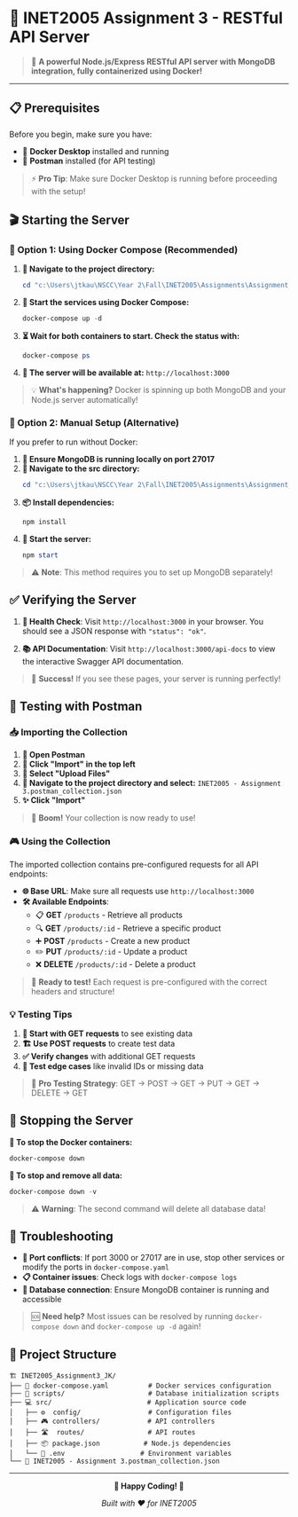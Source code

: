 # 🚀 INET2005 Assignment 3 - RESTful API Server

> 🎯 **A powerful Node.js/Express RESTful API server with MongoDB integration, fully containerized using Docker!**

---

## 📋 Prerequisites

Before you begin, make sure you have:

- 🐳 **Docker Desktop** installed and running
- 📮 **Postman** installed (for API testing)

> ⚡ **Pro Tip**: Make sure Docker Desktop is running before proceeding with the setup!

## 🎬 Starting the Server

### 🌟 Option 1: Using Docker Compose (Recommended)

1. **📂 Navigate to the project directory:**
   ```powershell
   cd "c:\Users\jtkau\NSCC\Year 2\Fall\INET2005\Assignments\Assignment_3_test\INET2005_Assignment3_JK"
   ```

2. **🚀 Start the services using Docker Compose:**
   ```powershell
   docker-compose up -d
   ```

3. **⏳ Wait for both containers to start. Check the status with:**
   ```powershell
   docker-compose ps
   ```

4. **🎉 The server will be available at:** `http://localhost:3000`

> 💡 **What's happening?** Docker is spinning up both MongoDB and your Node.js server automatically!

### 🔧 Option 2: Manual Setup (Alternative)

If you prefer to run without Docker:

1. **🍃 Ensure MongoDB is running locally on port 27017**
2. **📁 Navigate to the src directory:**
   ```powershell
   cd "c:\Users\jtkau\NSCC\Year 2\Fall\INET2005\Assignments\Assignment_3_test\INET2005_Assignment3_JK\src"
   ```
3. **📦 Install dependencies:**
   ```powershell
   npm install
   ```
4. **🚀 Start the server:**
   ```powershell
   npm start
   ```

> ⚠️ **Note**: This method requires you to set up MongoDB separately!

## ✅ Verifying the Server

1. **💚 Health Check**: Visit `http://localhost:3000` in your browser. You should see a JSON response with `"status": "ok"`.

2. **📚 API Documentation**: Visit `http://localhost:3000/api-docs` to view the interactive Swagger API documentation.

> 🎯 **Success!** If you see these pages, your server is running perfectly!

## 🧪 Testing with Postman

### 📥 Importing the Collection

1. **📮 Open Postman**
2. **🔽 Click "Import" in the top left**
3. **📁 Select "Upload Files"**
4. **🎯 Navigate to the project directory and select:** `INET2005 - Assignment 3.postman_collection.json`
5. **✨ Click "Import"**

> 🎉 **Boom!** Your collection is now ready to use!

### 🎮 Using the Collection

The imported collection contains pre-configured requests for all API endpoints:

- **🌐 Base URL**: Make sure all requests use `http://localhost:3000`
- **🛠️ Available Endpoints**:
  - 📋 **GET** `/products` - Retrieve all products
  - 🔍 **GET** `/products/:id` - Retrieve a specific product  
  - ➕ **POST** `/products` - Create a new product
  - ✏️ **PUT** `/products/:id` - Update a product
  - ❌ **DELETE** `/products/:id` - Delete a product

> 🎯 **Ready to test!** Each request is pre-configured with the correct headers and structure!

### 💡 Testing Tips

1. **👀 Start with GET requests** to see existing data
2. **🏗️ Use POST requests** to create test data  
3. **✅ Verify changes** with additional GET requests
4. **🧪 Test edge cases** like invalid IDs or missing data

> 🚀 **Pro Testing Strategy**: GET → POST → GET → PUT → GET → DELETE → GET

## 🛑 Stopping the Server

**🔄 To stop the Docker containers:**

```powershell
docker-compose down
```

**🧹 To stop and remove all data:**

```powershell
docker-compose down -v
```

> ⚠️ **Warning**: The second command will delete all database data!

## 🔧 Troubleshooting

- **🚪 Port conflicts**: If port 3000 or 27017 are in use, stop other services or modify the ports in `docker-compose.yaml`
- **📋 Container issues**: Check logs with `docker-compose logs`
- **🔌 Database connection**: Ensure MongoDB container is running and accessible

> 🆘 **Need help?** Most issues can be resolved by running `docker-compose down` and `docker-compose up -d` again!

## 📁 Project Structure

```
🏗️ INET2005_Assignment3_JK/
├── 🐳 docker-compose.yaml          # Docker services configuration
├── 📜 scripts/                     # Database initialization scripts  
├── 💻 src/                        # Application source code
│   ├── ⚙️  config/                 # Configuration files
│   ├── 🎮 controllers/            # API controllers
│   ├── 🛣️  routes/                # API routes
│   ├── 📦 package.json           # Node.js dependencies
│   └── 🔐 .env                   # Environment variables
└── 📮 INET2005 - Assignment 3.postman_collection.json
```

---

<div align="center">

**🎉 Happy Coding! 🎉**

*Built with ❤️ for INET2005*

</div>
